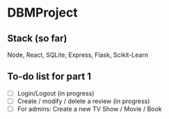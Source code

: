 # DBMProject

## Stack (so far)
Node, React, SQLite, Express, Flask, Scikit-Learn

## To-do list for part 1
- [ ] Login/Logout (in progress)
- [ ] Create / modify / delete a review (in progress)
- [ ] For admins: Create a new TV Show / Movie / Book
